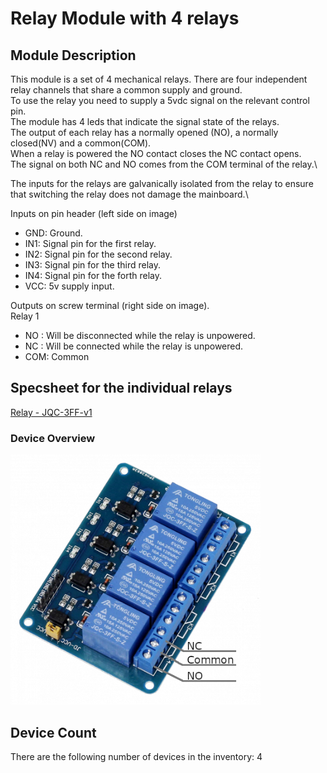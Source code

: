 # Relay Module with 4 relays

## Module Description 

This module is a set of 4 mechanical relays. There are four independent relay channels that share a common supply and ground.\
To use the relay you need to supply a 5vdc signal on the relevant control pin.\
The module has 4 leds that indicate the signal state of the relays.\
The output of each relay has a normally opened (NO), a normally closed(NV) and a common(COM).\
When a relay is powered the NO contact closes the NC contact opens.\
The signal on both NC and NO comes from the COM terminal of the relay.\

The inputs for the relays are galvanically isolated from the relay to ensure that switching the relay does not damage the mainboard.\

Inputs on pin header (left side on image)
- GND: Ground.
- IN1: Signal pin for the first relay.
- IN2: Signal pin for the second relay.
- IN3: Signal pin for the third relay.
- IN4: Signal pin for the forth relay.
- VCC: 5v supply input.

Outputs on screw terminal (right side on image).\
Relay 1
- NO : Will be disconnected while the relay is unpowered.
- NC : Will be connected while the relay is unpowered.
- COM: Common

## Specsheet for the individual relays
[Relay - JQC-3FF-v1](../Specsheets/JQC-3FF-v1.pdf)


### Device Overview
<img src="../Pictures/4x-relay-module.png" alt="Picture describing the outputs and buttons of the device" title="Battery module 2pcs 18650 battery - Overview" style="max-width: 400px">


## Device Count
There are the following number of devices in the inventory: 4